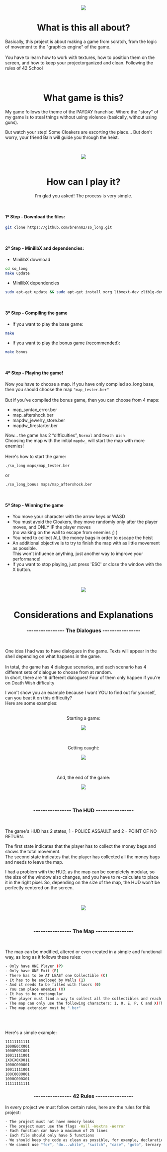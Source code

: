 <div align="center">
  <img src="https://i.imgur.com/kUP07l3.gif">
</div>

<div align="center">
  <h1>What is this all about?</h1>
</div>

<p>Basically, this project is about making a game from scratch, from the logic of movement to the "graphics engine" of the game.
<br>
<br>
You have to learn how to work with textures, how to position them on the screen, and how to keep your projectorganized and clean. Following the rules of 42 School</p>

 
<br>
<div align="center">
  <h1>What game is this?</h1>
</div>

<p>My game follows the theme of the PAYDAY franchise. Where the "story" of my game is to steal things without using violence (basically, without using guns).

But watch your step! Some Cloakers are escorting the place... But don't worry, your friend Bain will guide you through the heist.</p>
<br>
<div align="center">
  <img src="https://i.imgur.com/KkOK0JB.png">
</div>
<br>

<div align="center">
  <h1>How can I play it?</h1>
</div>
<div align="center">
<p>I'm glad you asked! The process is very simple.</p>
</div>

<br>
<h4>1º Step - Download the files:</h4>

```bash
git clone https://github.com/brennm2/so_long.git
```
<br>
<h4>2º Step - MinilibX and dependencies:</h4>

- MinilibX download

```bash
cd so_long
make update
```

- MinilibX dependencies

```bash
sudo apt-get update && sudo apt-get install xorg libxext-dev zlib1g-dev libbsd-dev
```

<br>
<h4>3º Step - Compiling the game</h4>

- If you want to play the base game:
```bash
make
```

- If you want to play the bonus game (recommended):
```bash
make bonus
```

<br>
<h4>4º Step - Playing the game!</h4>

Now you have to choose a map. If you have only compiled so_long base, then you should choose the map `"map_tester.ber"`
<br>
<br>
But if you've compiled the bonus game, then you can choose from 4 maps:
- map_syntax_error.ber
- map_aftershock.ber
- mapdw_jewelry_store.ber
- mapdw_firestarter.ber

Now… the game has 2 “difficulties”, `Normal` and `Death Wish`<br>
Choosing the map with the initial `mapdw_` will start the map with more enemies!<br><br>
Here's how to start the game:

```bash
./so_long maps/map_tester.ber
```
or
```bash
./so_long_bonus maps/map_aftershock.ber
```
<br>
<h4>5º Step - Winning the game</h4>

- You move your character with the arrow keys or WASD
- You must avoid the Cloakers, they move randomly only after the player moves, and ONLY IF the player moves<br> (no walking on the wall to escape from enemies ;) )
- You need to collect ALL the money bags in order to escape the heist
- An additional objective is to try to finish the map with as little movement as possible.<br>
This won't influence anything, just another way to improve your performance!
- If you want to stop playing, just press 'ESC' or close the window with the X button.
<br>



<br>
<div align="center">
  <img src="https://i.imgur.com/iBlK3rW.gif">
</div><br>




<div align="center">
  <h1>Considerations and Explanations</h1>
</div>

<div align="center">
<h3>---------------- The Dialogues ----------------</h3>
</div>
<br>
<p>One idea I had was to have dialogues in the game. Texts will appear in the shell depending on what happens in the game.<br><br>
In total, the game has 4 dialogue scenarios, and each scenario has 4 different sets of dialogue to choose from at random.<br>
In short, there are 16 different dialogues! Four of them only happen if you're on Death Wish difficulty</p>
<p>I won't show you an example because I want YOU to find out for yourself, can you beat it on this difficulty?<br>
Here are some examples:</p>
<br>
<div align="center">
Starting a game:
</p>
<div align="center">
  <img src="https://i.imgur.com/0gwMzac.gif">
</div>
<br>
<br>
<p>Getting caught:</p>
<div align="center">
  <img src="https://i.imgur.com/JFpW2zX.gif">
</div>
<br>
<br>
<p>And, the end of the game:</p>
<div align="center">
  <img src="https://i.imgur.com/OyLdAFl.gif">
</div>
</div>
<br>
<br>
<div align="center">
<h3>---------------- The HUD ----------------</h3>
</div>
<br>
<p>The game's HUD has 2 states, 1 - POLICE ASSAULT and 2 - POINT OF NO RETURN.</p>
<p>The first state indicates that the player has to collect the money bags and shows the total movement.<br>
The second state indicates that the player has collected all the money bags and needs to leave the map.</p>
<p>I had a problem with the HUD, as the map can be completely modular, so the size of the window also changes, and you have to re-calculate to place it in the right pixel. So, depending on the size of the map, the HUD won't be perfectly centered on the screen.</p>
<br>
<br>
<div align="center">
  <img src="https://i.imgur.com/6XXhyzi.gif">
</div>
<br>
<br>
<div align="center">
<h3>---------------- The Map ----------------</h3>
</div>
<br>
<p>The map can be modified, altered or even created in a simple and functional way, as long as it follows these rules:</p>

```bash
- Only have ONE Player (P)
- Only have ONE Exit (E)
- There has to be AT LEAST one Collectible (C)
- It has to be enclosed by Walls (1)
- And it needs to be filled with floors (0)
- You can place enemies (X)
- It has to be rectangular
- The player must find a way to collect all the collectibles and reach the exit
- The map can only use the following characters: 1, 0, E, P, C and X(This will not work if you run the base game)
- The map extension must be ".ber"
```
<br>
<br>
<p>Here's a simple example:</p>

```bash
11111111111
1000E0CX001
1000P00C001
10011111001
1X0CX0X0011
1000C000001
10011111001
100C0000001
1000C000X01
11111111111
```

<div align="center">
<h3>---------------- 42 Rules ----------------</h3>
</div>
In every project we must follow certain rules, here are the rules for this project:

```bash
- The project must not have memory leaks
- The project must use the flags -Wall -Wextra -Werror
- Each function can have a maximum of 25 lines
- Each file should only have 5 functions
- We should keep the code as clean as possible, for example, declarations should be on separate lines
- We cannot use "for", "do...while", "switch", "case", "goto", ternary operators, or variable-length arrays
```


